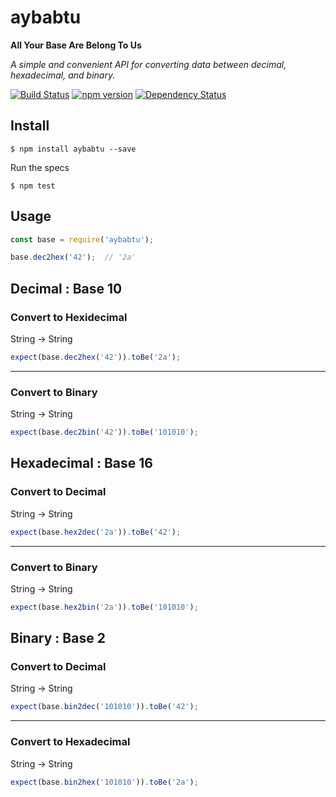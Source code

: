 # aybabtu
**All Your Base Are Belong To Us**

*A simple and convenient API for converting data between decimal, hexadecimal, and binary.*

[![Build Status](https://travis-ci.org/SeanCannon/aybabtu.svg?branch=master)](https://travis-ci.org/SeanCannon/aybabtu) [![npm version](http://img.shields.io/npm/v/aybabtu.svg)](https://npmjs.org/package/aybabtu) [![Dependency Status](https://david-dm.org/SeanCannon/aybabtu.svg)](https://david-dm.org/SeanCannon/aybabtu)


## Install

```
$ npm install aybabtu --save
```

Run the specs

```
$ npm test
```

## Usage

```js
const base = require('aybabtu');

base.dec2hex('42');  // '2a'
```

## Decimal : Base 10

### Convert to Hexidecimal
String → String
```js
expect(base.dec2hex('42')).toBe('2a');
```

---
### Convert to Binary
String → String
```js
expect(base.dec2bin('42')).toBe('101010');
```


## Hexadecimal : Base 16

### Convert to Decimal
String → String
```js
expect(base.hex2dec('2a')).toBe('42');
```

---
### Convert to Binary
String → String
```js
expect(base.hex2bin('2a')).toBe('101010');
```


## Binary : Base 2

### Convert to Decimal
String → String
```js
expect(base.bin2dec('101010')).toBe('42');
```

---
### Convert to Hexadecimal
String → String
```js
expect(base.bin2hex('101010')).toBe('2a');
```
